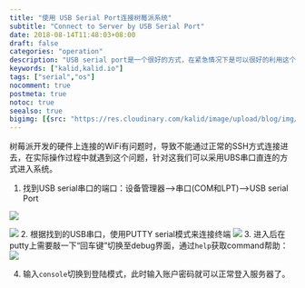 ```yaml
---
title: "使用 USB Serial Port连接树莓派系统"
subtitle: "Connect to Server by USB Serial Port"
date: 2018-08-14T11:48:03+08:00
draft: false
categories: "operation"
description: "USB serial port是一个很好的方式，在紧急情况下是可以很好的利用这个方法进行系统扑救的。"
keywords: ["kalid,kalid.io"]
tags: ["serial","os"]
nocomment: true
postmeta: true
notoc: true
seealso: true
bigimg: [{src: "https://res.cloudinary.com/kalid/image/upload/blog/img/banner3.jpg"}]
---
```


树莓派开发的硬件上连接的WiFi有问题时，导致不能通过正常的SSH方式连接进去，在实际操作过程中就遇到这个问题，针对这我们可以采用UBS串口直连的方式进入系统。

1. 找到USB serial串口的端口：设备管理器-->串口(COM和LPT)-->USB serial Port

![](https://res.cloudinary.com/kalid/image/upload/blog/img/win-manager.png)

![](https://res.cloudinary.com/kalid/image/upload/blog/img/win-com-port.png)
2. 根据找到的USB串口，使用PUTTY serial模式来连接终端
![](https://res.cloudinary.com/kalid/image/upload/blog/img/putty-serial-set.png)
3. 进入后在putty上需要敲一下“回车键”切换至debug界面，通过`help`获取command帮助：
![](https://res.cloudinary.com/kalid/image/upload/blog/img/serial-help.png)

4. 输入`console`切换到登陆模式，此时输入账户密码就可以正常登入服务器了。

